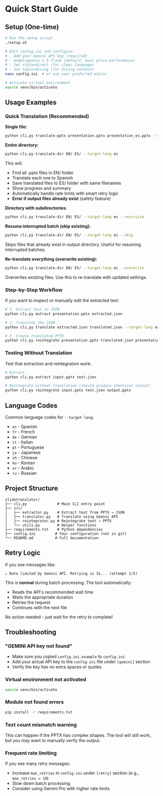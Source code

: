 # Quick Start Guide

## Setup (One-time)

```bash
# Run the setup script
./setup.sh

# Edit config.ini and configure:
# - Add your Gemini API key (required)
# - model=gemini-2.5-flash (default, best price-performance)
# - Set style=direct (for clear language)
# - Set topic=diving (for diving content)
nano config.ini  # or use your preferred editor

# Activate virtual environment
source venv/bin/activate
```

## Usage Examples

### Quick Translation (Recommended)

**Single file:**
```bash
python cli.py translate-pptx presentation.pptx presentation_es.pptx --target-lang es
```

**Entire directory:**
```bash
python cli.py translate-dir EN/ ES/ --target-lang es
```

This will:
- Find all .pptx files in EN/ folder
- Translate each one to Spanish
- Save translated files to ES/ folder with same filenames
- Show progress and summary
- Automatically handle rate limits with smart retry logic
- **Error if output files already exist** (safety feature)

**Directory with subdirectories:**
```bash
python cli.py translate-dir EN/ ES/ --target-lang es --recursive
```

**Resume interrupted batch (skip existing):**
```bash
python cli.py translate-dir EN/ ES/ --target-lang es --skip
```
Skips files that already exist in output directory. Useful for resuming interrupted batches.

**Re-translate everything (overwrite existing):**
```bash
python cli.py translate-dir EN/ ES/ --target-lang es --overwrite
```
Overwrites existing files. Use this to re-translate with updated settings.

### Step-by-Step Workflow
If you want to inspect or manually edit the extracted text:

```bash
# 1. Extract text to JSON
python cli.py extract presentation.pptx extracted.json

# 2. Translate the JSON
python cli.py translate extracted.json translated.json --target-lang es

# 3. Create translated PPTX
python cli.py reintegrate presentation.pptx translated.json presentation_es.pptx
```

### Testing Without Translation
Test that extraction and reintegration work:
```bash
# Extract
python cli.py extract input.pptx test.json

# Reintegrate without translation (should produce identical output)
python cli.py reintegrate input.pptx test.json output.pptx
```

## Language Codes

Common language codes for `--target-lang`:
- `es` - Spanish
- `fr` - French
- `de` - German
- `it` - Italian
- `pt` - Portuguese
- `ja` - Japanese
- `zh` - Chinese
- `ko` - Korean
- `ar` - Arabic
- `ru` - Russian

## Project Structure

```
slidetranslator/
├── cli.py              # Main CLI entry point
├── src/
│   ├── extractor.py    # Extract text from PPTX → JSON
│   ├── translator.py   # Translate using Gemini API
│   ├── reintegrator.py # Reintegrate text → PPTX
│   └── utils.py        # Helper functions
├── requirements.txt    # Python dependencies
├── config.ini         # Your configuration (not in git)
└── README.md          # Full documentation
```

## Retry Logic

If you see messages like:
```
⚠ Rate limited by Gemini API. Retrying in 3s... (attempt 1/5)
```

This is **normal** during batch processing. The tool automatically:
- Reads the API's recommended wait time
- Waits the appropriate duration
- Retries the request
- Continues with the next file

No action needed - just wait for the retry to complete!

## Troubleshooting

### "GEMINI API key not found"
- Make sure you copied `config.ini.example` to `config.ini`
- Add your actual API key to the `config.ini` file under `[gemini]` section
- Verify the key has no extra spaces or quotes

### Virtual environment not activated
```bash
source venv/bin/activate
```

### Module not found errors
```bash
pip install -r requirements.txt
```

### Text count mismatch warning
This can happen if the PPTX has complex shapes. The tool will still work, but you may want to manually verify the output.

### Frequent rate limiting
If you see many retry messages:
- Increase `max_retries` in `config.ini` under `[retry]` section (e.g., `max_retries = 10`)
- Slow down batch processing
- Consider using Gemini Pro with higher rate limits
